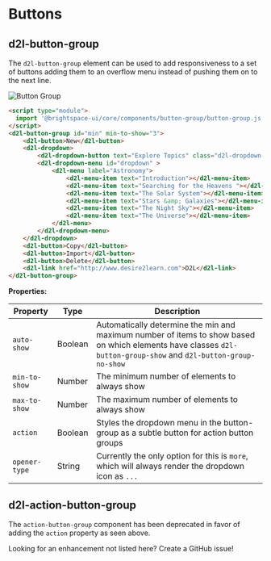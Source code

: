 # Buttons

## d2l-button-group

The `d2l-button-group` element can be used to add responsiveness to a set of buttons adding them to an overflow menu instead of pushing them on to the next line.


![Button Group](./screenshots/button-group.png?raw=true)

```html
<script type="module">
  import '@brightspace-ui/core/components/button-group/button-group.js';
</script>
<d2l-button-group id="min" min-to-show="3">
	<d2l-button>New</d2l-button>
	<d2l-dropdown>
		<d2l-dropdown-button text="Explore Topics" class="d2l-dropdown-opener" ></button>
		<d2l-dropdown-menu id="dropdown" >
			<d2l-menu label="Astronomy">
				<d2l-menu-item text="Introduction"></d2l-menu-item>
				<d2l-menu-item text="Searching for the Heavens "></d2l-menu-item>
				<d2l-menu-item text="The Solar System"></d2l-menu-item>
				<d2l-menu-item text="Stars &amp; Galaxies"></d2l-menu-item>
				<d2l-menu-item text="The Night Sky"></d2l-menu-item>
				<d2l-menu-item text="The Universe"></d2l-menu-item>
			</d2l-menu>
		</d2l-dropdown-menu>
	</d2l-dropdown>
	<d2l-button>Copy</d2l-button>
	<d2l-button>Import</d2l-button>
	<d2l-button>Delete</d2l-button>
	<d2l-link href="http://www.desire2learn.com">D2L</d2l-link>
</d2l-button-group>
```

**Properties:**

| Property | Type | Description |
|--|--|--|
| `auto-show` | Boolean | Automatically determine the min and maximum number of items to show based on which elements have classes `d2l-button-group-show` and `d2l-button-group-no-show` |
| `min-to-show` | Number | The minimum number of elements to always show |
| `max-to-show` | Number | The maximum number of elements to always show |
| `action` | Boolean | Styles the dropdown menu in the button-group as a subtle button for action button groups |
| `opener-type` | String | Currently the only option for this is `more`, which will always render the dropdown icon as `...` |


## d2l-action-button-group

The `action-button-group` component has been deprecated in favor of adding the `action` property as seen above.

Looking for an enhancement not listed here? Create a GitHub issue!

